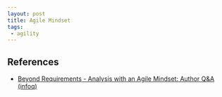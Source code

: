 ```yaml
---
layout: post
title: Agile Mindset
tags: 
 - agility
---
```


## References

- [Beyond Requirements - Analysis with an Agile Mindset: Author Q&A (infoq)](http://www.infoq.com/articles/beyond-requirements-mcdonald)
